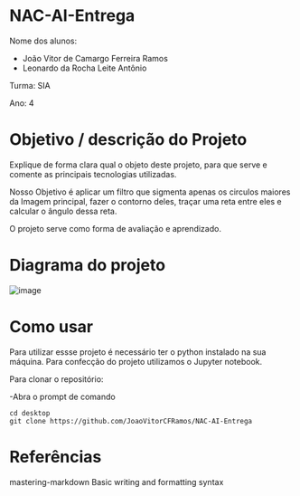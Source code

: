 # NAC-AI-Entrega

Nome dos alunos:
- João Vitor de Camargo Ferreira Ramos
- Leonardo da Rocha Leite Antônio 

Turma: SIA

Ano: 4

# Objetivo / descrição do Projeto
Explique de forma clara qual o objeto deste projeto, para que serve e comente as principais tecnologias utilizadas.

Nosso Objetivo é aplicar um filtro que sigmenta apenas os circulos maiores da Imagem principal, fazer o contorno deles, traçar uma reta entre eles e calcular o ângulo dessa reta.

O projeto serve como forma de avaliação e aprendizado. 


# Diagrama do projeto
![image](https://user-images.githubusercontent.com/72952056/159069176-46c0ab60-668d-422c-8b10-0d3ea73e5a57.png)




# Como usar
Para utilizar essse projeto é necessário ter o python instalado na sua máquina. Para confecção do projeto utilizamos o Jupyter notebook.

Para clonar o repositório:

-Abra o prompt de comando
```
cd desktop
git clone https://github.com/JoaoVitorCFRamos/NAC-AI-Entrega
```

# Referências
mastering-markdown
Basic writing and formatting syntax
